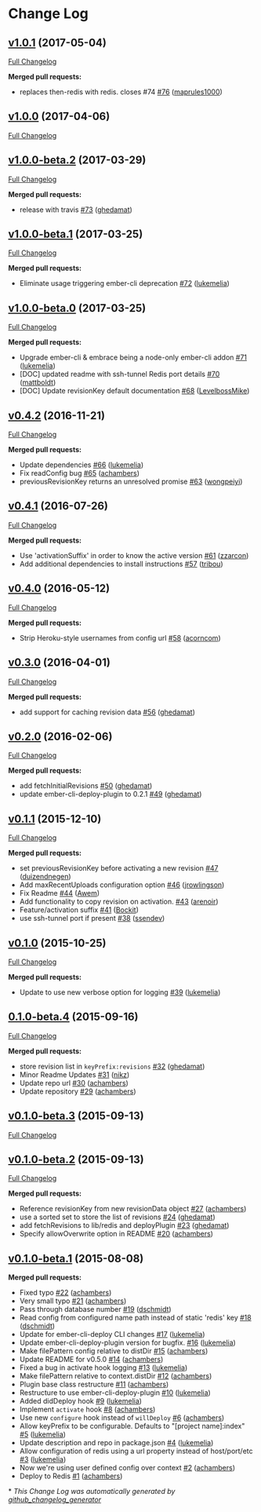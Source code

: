 # Change Log

## [v1.0.1](https://github.com/ember-cli-deploy/ember-cli-deploy-redis/tree/v1.0.1) (2017-05-04)
[Full Changelog](https://github.com/ember-cli-deploy/ember-cli-deploy-redis/compare/v1.0.0...v1.0.1)

**Merged pull requests:**

- replaces then-redis with redis. closes \#74 [\#76](https://github.com/ember-cli-deploy/ember-cli-deploy-redis/pull/76) ([maprules1000](https://github.com/maprules1000))

## [v1.0.0](https://github.com/ember-cli-deploy/ember-cli-deploy-redis/tree/v1.0.0) (2017-04-06)
[Full Changelog](https://github.com/ember-cli-deploy/ember-cli-deploy-redis/compare/v1.0.0-beta.2...v1.0.0)

## [v1.0.0-beta.2](https://github.com/ember-cli-deploy/ember-cli-deploy-redis/tree/v1.0.0-beta.2) (2017-03-29)
[Full Changelog](https://github.com/ember-cli-deploy/ember-cli-deploy-redis/compare/v1.0.0-beta.1...v1.0.0-beta.2)

**Merged pull requests:**

- release with travis [\#73](https://github.com/ember-cli-deploy/ember-cli-deploy-redis/pull/73) ([ghedamat](https://github.com/ghedamat))

## [v1.0.0-beta.1](https://github.com/ember-cli-deploy/ember-cli-deploy-redis/tree/v1.0.0-beta.1) (2017-03-25)
[Full Changelog](https://github.com/ember-cli-deploy/ember-cli-deploy-redis/compare/v1.0.0-beta.0...v1.0.0-beta.1)

**Merged pull requests:**

- Eliminate usage triggering ember-cli deprecation [\#72](https://github.com/ember-cli-deploy/ember-cli-deploy-redis/pull/72) ([lukemelia](https://github.com/lukemelia))

## [v1.0.0-beta.0](https://github.com/ember-cli-deploy/ember-cli-deploy-redis/tree/v1.0.0-beta.0) (2017-03-25)
[Full Changelog](https://github.com/ember-cli-deploy/ember-cli-deploy-redis/compare/v0.4.2...v1.0.0-beta.0)

**Merged pull requests:**

- Upgrade ember-cli & embrace being a node-only ember-cli addon [\#71](https://github.com/ember-cli-deploy/ember-cli-deploy-redis/pull/71) ([lukemelia](https://github.com/lukemelia))
- \[DOC\] updated readme with ssh-tunnel Redis port details [\#70](https://github.com/ember-cli-deploy/ember-cli-deploy-redis/pull/70) ([mattboldt](https://github.com/mattboldt))
- \[DOC\] Update revisionKey default documentation [\#68](https://github.com/ember-cli-deploy/ember-cli-deploy-redis/pull/68) ([LevelbossMike](https://github.com/LevelbossMike))

## [v0.4.2](https://github.com/ember-cli-deploy/ember-cli-deploy-redis/tree/v0.4.2) (2016-11-21)
[Full Changelog](https://github.com/ember-cli-deploy/ember-cli-deploy-redis/compare/v0.4.1...v0.4.2)

**Merged pull requests:**

- Update dependencies [\#66](https://github.com/ember-cli-deploy/ember-cli-deploy-redis/pull/66) ([lukemelia](https://github.com/lukemelia))
- Fix readConfig bug [\#65](https://github.com/ember-cli-deploy/ember-cli-deploy-redis/pull/65) ([achambers](https://github.com/achambers))
- previousRevisionKey returns an unresolved promise [\#63](https://github.com/ember-cli-deploy/ember-cli-deploy-redis/pull/63) ([wongpeiyi](https://github.com/wongpeiyi))

## [v0.4.1](https://github.com/ember-cli-deploy/ember-cli-deploy-redis/tree/v0.4.1) (2016-07-26)
[Full Changelog](https://github.com/ember-cli-deploy/ember-cli-deploy-redis/compare/v0.4.0...v0.4.1)

**Merged pull requests:**

- Use 'activationSuffix' in order to know the active version [\#61](https://github.com/ember-cli-deploy/ember-cli-deploy-redis/pull/61) ([zzarcon](https://github.com/zzarcon))
- Add additional dependencies to install instructions [\#57](https://github.com/ember-cli-deploy/ember-cli-deploy-redis/pull/57) ([tribou](https://github.com/tribou))

## [v0.4.0](https://github.com/ember-cli-deploy/ember-cli-deploy-redis/tree/v0.4.0) (2016-05-12)
[Full Changelog](https://github.com/ember-cli-deploy/ember-cli-deploy-redis/compare/v0.3.0...v0.4.0)

**Merged pull requests:**

- Strip Heroku-style usernames from config url [\#58](https://github.com/ember-cli-deploy/ember-cli-deploy-redis/pull/58) ([acorncom](https://github.com/acorncom))

## [v0.3.0](https://github.com/ember-cli-deploy/ember-cli-deploy-redis/tree/v0.3.0) (2016-04-01)
[Full Changelog](https://github.com/ember-cli-deploy/ember-cli-deploy-redis/compare/v0.2.0...v0.3.0)

**Merged pull requests:**

- add support for caching revision data [\#56](https://github.com/ember-cli-deploy/ember-cli-deploy-redis/pull/56) ([ghedamat](https://github.com/ghedamat))

## [v0.2.0](https://github.com/ember-cli-deploy/ember-cli-deploy-redis/tree/v0.2.0) (2016-02-06)
[Full Changelog](https://github.com/ember-cli-deploy/ember-cli-deploy-redis/compare/v0.1.1...v0.2.0)

**Merged pull requests:**

- add fetchInitialRevisions [\#50](https://github.com/ember-cli-deploy/ember-cli-deploy-redis/pull/50) ([ghedamat](https://github.com/ghedamat))
- update ember-cli-deploy-plugin to 0.2.1 [\#49](https://github.com/ember-cli-deploy/ember-cli-deploy-redis/pull/49) ([ghedamat](https://github.com/ghedamat))

## [v0.1.1](https://github.com/ember-cli-deploy/ember-cli-deploy-redis/tree/v0.1.1) (2015-12-10)
[Full Changelog](https://github.com/ember-cli-deploy/ember-cli-deploy-redis/compare/v0.1.0...v0.1.1)

**Merged pull requests:**

- set previousRevisionKey before activating a new revision [\#47](https://github.com/ember-cli-deploy/ember-cli-deploy-redis/pull/47) ([duizendnegen](https://github.com/duizendnegen))
- Add maxRecentUploads configuration option [\#46](https://github.com/ember-cli-deploy/ember-cli-deploy-redis/pull/46) ([jrowlingson](https://github.com/jrowlingson))
- Fix Readme [\#44](https://github.com/ember-cli-deploy/ember-cli-deploy-redis/pull/44) ([Awem](https://github.com/Awem))
- Add functionality to copy revision on activation.  [\#43](https://github.com/ember-cli-deploy/ember-cli-deploy-redis/pull/43) ([arenoir](https://github.com/arenoir))
- Feature/activation suffix [\#41](https://github.com/ember-cli-deploy/ember-cli-deploy-redis/pull/41) ([Bockit](https://github.com/Bockit))
- use ssh-tunnel port if present [\#38](https://github.com/ember-cli-deploy/ember-cli-deploy-redis/pull/38) ([ssendev](https://github.com/ssendev))

## [v0.1.0](https://github.com/ember-cli-deploy/ember-cli-deploy-redis/tree/v0.1.0) (2015-10-25)
[Full Changelog](https://github.com/ember-cli-deploy/ember-cli-deploy-redis/compare/0.1.0-beta.4...v0.1.0)

**Merged pull requests:**

- Update to use new verbose option for logging [\#39](https://github.com/ember-cli-deploy/ember-cli-deploy-redis/pull/39) ([lukemelia](https://github.com/lukemelia))

## [0.1.0-beta.4](https://github.com/ember-cli-deploy/ember-cli-deploy-redis/tree/0.1.0-beta.4) (2015-09-16)
[Full Changelog](https://github.com/ember-cli-deploy/ember-cli-deploy-redis/compare/v0.1.0-beta.3...0.1.0-beta.4)

**Merged pull requests:**

- store revision list in `keyPrefix:revisions` [\#32](https://github.com/ember-cli-deploy/ember-cli-deploy-redis/pull/32) ([ghedamat](https://github.com/ghedamat))
- Minor Readme Updates [\#31](https://github.com/ember-cli-deploy/ember-cli-deploy-redis/pull/31) ([nikz](https://github.com/nikz))
- Update repo url [\#30](https://github.com/ember-cli-deploy/ember-cli-deploy-redis/pull/30) ([achambers](https://github.com/achambers))
- Update repository [\#29](https://github.com/ember-cli-deploy/ember-cli-deploy-redis/pull/29) ([achambers](https://github.com/achambers))

## [v0.1.0-beta.3](https://github.com/ember-cli-deploy/ember-cli-deploy-redis/tree/v0.1.0-beta.3) (2015-09-13)
[Full Changelog](https://github.com/ember-cli-deploy/ember-cli-deploy-redis/compare/v0.1.0-beta.2...v0.1.0-beta.3)

## [v0.1.0-beta.2](https://github.com/ember-cli-deploy/ember-cli-deploy-redis/tree/v0.1.0-beta.2) (2015-09-13)
[Full Changelog](https://github.com/ember-cli-deploy/ember-cli-deploy-redis/compare/v0.1.0-beta.1...v0.1.0-beta.2)

**Merged pull requests:**

- Reference revisionKey from new revisionData object [\#27](https://github.com/ember-cli-deploy/ember-cli-deploy-redis/pull/27) ([achambers](https://github.com/achambers))
- use a sorted set to store the list of revisions [\#24](https://github.com/ember-cli-deploy/ember-cli-deploy-redis/pull/24) ([ghedamat](https://github.com/ghedamat))
- add fetchRevisions to lib/redis and deployPlugin [\#23](https://github.com/ember-cli-deploy/ember-cli-deploy-redis/pull/23) ([ghedamat](https://github.com/ghedamat))
- Specify allowOverwrite option in README [\#20](https://github.com/ember-cli-deploy/ember-cli-deploy-redis/pull/20) ([achambers](https://github.com/achambers))

## [v0.1.0-beta.1](https://github.com/ember-cli-deploy/ember-cli-deploy-redis/tree/v0.1.0-beta.1) (2015-08-08)
**Merged pull requests:**

- Fixed typo [\#22](https://github.com/ember-cli-deploy/ember-cli-deploy-redis/pull/22) ([achambers](https://github.com/achambers))
- Very small typo [\#21](https://github.com/ember-cli-deploy/ember-cli-deploy-redis/pull/21) ([achambers](https://github.com/achambers))
- Pass through database number [\#19](https://github.com/ember-cli-deploy/ember-cli-deploy-redis/pull/19) ([dschmidt](https://github.com/dschmidt))
- Read config from configured name path instead of static 'redis' key [\#18](https://github.com/ember-cli-deploy/ember-cli-deploy-redis/pull/18) ([dschmidt](https://github.com/dschmidt))
- Update for ember-cli-deploy CLI changes [\#17](https://github.com/ember-cli-deploy/ember-cli-deploy-redis/pull/17) ([lukemelia](https://github.com/lukemelia))
- Update ember-cli-deploy-plugin version for bugfix. [\#16](https://github.com/ember-cli-deploy/ember-cli-deploy-redis/pull/16) ([lukemelia](https://github.com/lukemelia))
- Make filePattern config relative to distDir [\#15](https://github.com/ember-cli-deploy/ember-cli-deploy-redis/pull/15) ([achambers](https://github.com/achambers))
- Update README for v0.5.0 [\#14](https://github.com/ember-cli-deploy/ember-cli-deploy-redis/pull/14) ([achambers](https://github.com/achambers))
- Fixed a bug in activate hook logging [\#13](https://github.com/ember-cli-deploy/ember-cli-deploy-redis/pull/13) ([lukemelia](https://github.com/lukemelia))
- Make filePattern relative to context.distDir [\#12](https://github.com/ember-cli-deploy/ember-cli-deploy-redis/pull/12) ([achambers](https://github.com/achambers))
- Plugin base class restructure [\#11](https://github.com/ember-cli-deploy/ember-cli-deploy-redis/pull/11) ([achambers](https://github.com/achambers))
- Restructure to use ember-cli-deploy-plugin [\#10](https://github.com/ember-cli-deploy/ember-cli-deploy-redis/pull/10) ([lukemelia](https://github.com/lukemelia))
- Added didDeploy hook [\#9](https://github.com/ember-cli-deploy/ember-cli-deploy-redis/pull/9) ([lukemelia](https://github.com/lukemelia))
- Implement `activate` hook [\#8](https://github.com/ember-cli-deploy/ember-cli-deploy-redis/pull/8) ([achambers](https://github.com/achambers))
- Use new `configure` hook instead of `willDeploy` [\#6](https://github.com/ember-cli-deploy/ember-cli-deploy-redis/pull/6) ([achambers](https://github.com/achambers))
- Allow keyPrefix to be configurable. Defaults to "\[project name\]:index" [\#5](https://github.com/ember-cli-deploy/ember-cli-deploy-redis/pull/5) ([lukemelia](https://github.com/lukemelia))
- Update description and repo in package.json [\#4](https://github.com/ember-cli-deploy/ember-cli-deploy-redis/pull/4) ([lukemelia](https://github.com/lukemelia))
- Allow configuration of redis using a url property instead of host/port/etc [\#3](https://github.com/ember-cli-deploy/ember-cli-deploy-redis/pull/3) ([lukemelia](https://github.com/lukemelia))
- Now we're using user defined config over context [\#2](https://github.com/ember-cli-deploy/ember-cli-deploy-redis/pull/2) ([achambers](https://github.com/achambers))
- Deploy to Redis [\#1](https://github.com/ember-cli-deploy/ember-cli-deploy-redis/pull/1) ([achambers](https://github.com/achambers))



\* *This Change Log was automatically generated by [github_changelog_generator](https://github.com/skywinder/Github-Changelog-Generator)*